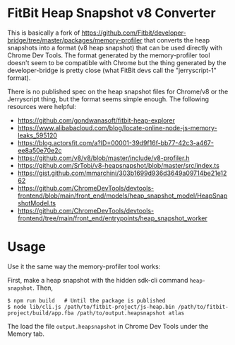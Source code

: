 # FitBit Heap Snapshot v8 Converter

This is basically a fork of
https://github.com/Fitbit/developer-bridge/tree/master/packages/memory-profiler that converts the
heap snapshots into a format (v8 heap snapshot) that can be used directly with Chrome Dev Tools.
The format generated by the memory-profiler tool doesn't seem to be compatible with Chrome but the
thing generated by the developer-bridge is pretty close (what FitBit devs call the "jerryscript-1"
format).

There is no published spec on the heap snapshot files for Chrome/v8 or the Jerryscript thing, but
the format seems simple enough.  The following resources were helpful:

 - https://github.com/gondwanasoft/fitbit-heap-explorer
 - https://www.alibabacloud.com/blog/locate-online-node-js-memory-leaks_595120
 - https://blog.actorsfit.com/a?ID=00001-39d9f16f-bb77-42c3-a467-ee8a50e70e2c
 - https://github.com/v8/v8/blob/master/include/v8-profiler.h
 - https://github.com/SrTobi/v8-heapsnapshot/blob/master/src/index.ts
 - https://gist.github.com/mmarchini/303b1699d936d3649a09714be21e1262
 - https://github.com/ChromeDevTools/devtools-frontend/blob/main/front_end/models/heap_snapshot_model/HeapSnapshotModel.ts
 - https://github.com/ChromeDevTools/devtools-frontend/tree/main/front_end/entrypoints/heap_snapshot_worker

# Usage

Use it the same way the memory-profiler tool works:

First, make a heap snapshot with the hidden sdk-cli command `heap-snapshot`.  Then,

```
$ npm run build   # Until the package is published
$ node lib/cli.js /path/to/fitbit-project/js-heap.bin /path/to/fitbit-project/build/app.fba /path/to/output.heapsnapshot atlas
```

The load the file `output.heapsnapshot` in Chrome Dev Tools under the Memory tab.
